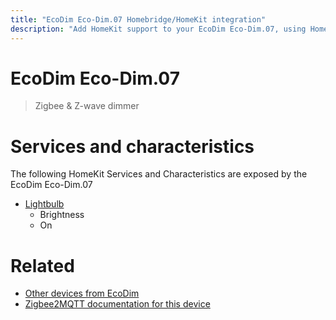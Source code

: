 ```yaml
---
title: "EcoDim Eco-Dim.07 Homebridge/HomeKit integration"
description: "Add HomeKit support to your EcoDim Eco-Dim.07, using Homebridge, Zigbee2MQTT and homebridge-z2m."
---
```

<!---
This file has been GENERATED using src/docgen/docgen.ts
DO NOT EDIT THIS FILE MANUALLY!
-->
# EcoDim Eco-Dim.07
> Zigbee & Z-wave dimmer


# Services and characteristics
The following HomeKit Services and Characteristics are exposed by
the EcoDim Eco-Dim.07

* [Lightbulb](../../light.md)
  * Brightness
  * On


# Related
* [Other devices from EcoDim](../index.md#ecodim)
* [Zigbee2MQTT documentation for this device](https://www.zigbee2mqtt.io/devices/Eco-Dim.07.html)
